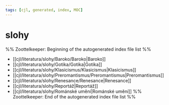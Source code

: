 ```yaml
---
tags: [cjl, generated, index, MOC]
---
```

# slohy
%% Zoottelkeeper: Beginning of the autogenerated index file list  %%
-  [[cjl/literatura/slohy/Baroko/Baroko|Baroko]]
-  [[cjl/literatura/slohy/Gotika/Gotika|Gotika]]
-  [[cjl/literatura/slohy/Klasicismus/Klasicismus|Klasicismus]]
-  [[cjl/literatura/slohy/Preromantismus/Preromantismus|Preromantismus]]
-  [[cjl/literatura/slohy/Renesance/Renesance|Renesance]]
-  [[cjl/literatura/slohy/Reportáž|Reportáž]]
-  [[cjl/literatura/slohy/Románské umění|Románské umění]]
%% Zoottelkeeper: End of the autogenerated index file list  %%
